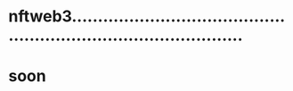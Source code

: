 # nftweb3......................................................................................
# soon
